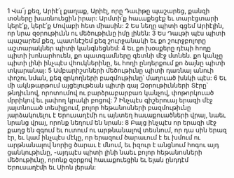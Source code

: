 1 Վա՜յ քեզ, Արիէ՛լ քաղաք,
Արիէլ, որը Դաւիթը պաշարեց,
քանզի տօները խառնուեցին իրար:
Արմտի՛ք հաւաքեցէք եւ տարէցտարի կերէ՛ք,
կերէ՛ք Մովաբի հետ միասին:
2 Ես նեղը պիտի գցեմ Արիէլին,
որ նրա զօրութիւնն ու մեծութիւնը իմը լինեն:
3 Ես Դաւթի պէս պիտի պաշարեմ քեզ,
պատնէշեմ քեզ շուրջանակի
եւ քո շուրջբոլորը աշտարակներ պիտի կանգնեցնեմ:
4 Եւ քո խօսքերը դէպի հողը պիտի խոնարհուեն,
քո պատգամները գետնի մէջ մտնեն.
քո կանչը պիտի լինի ինչպէս վհուկներինը,
եւ հողի ընդերքում քո ձայնը պիտի տկարանայ:
5 Ամբարիշտների մեծութիւնը պիտի դառնայ անուի փոշու նման,
քեզ զրկողների բազմութիւնը՝ մաղուած խնկի պէս:
6 Եւ մի ակնթարթում այցելութեան պիտի գայ Զօրութիւնների Տէրը՝ թնդիւնով,
որոտումով ու բարձրաբարբառ կանչով,
փոթորկուած մրրիկով եւ լափող կրակի բոցով:
7 Ինչպէս գիշերուայ երազի մէջ յայտնուած տեսիլքում,
բոլոր հեթանոսների բազմութիւնը յարձակուելու է Երուսաղէմի ու այնտեղ հաւաքուածների վրայ,
նաեւ նրանց վրայ, որոնք նեղում են նրան:
8 Բայց ինչպէս որ երազի մէջ քաղց են զգում եւ ուտում
ու արթնանալով տեսնում, որ դա սին երազ էր,
եւ կամ ինչպէս մէկը, որ երազում ծարաւում է եւ խմում
ու արթնանալով նորից ծարաւ է մնում,
եւ իզուր է անցնում հոգու այդ ցանկութիւնը,
-այդպէս պիտի լինի նաեւ բոլոր հեթանոսների մեծութիւնը,
որոնք զօրքով հաւաքուեցին եւ ելան
ընդդէմ Երուսաղէմի եւ Սիոն լերան:
